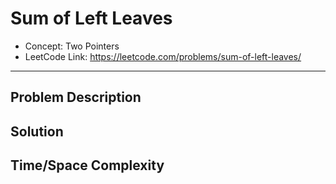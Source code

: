 # Sum of Left Leaves

- Concept: Two Pointers
- LeetCode Link: https://leetcode.com/problems/sum-of-left-leaves/

---

## Problem Description

## Solution

## Time/Space Complexity

